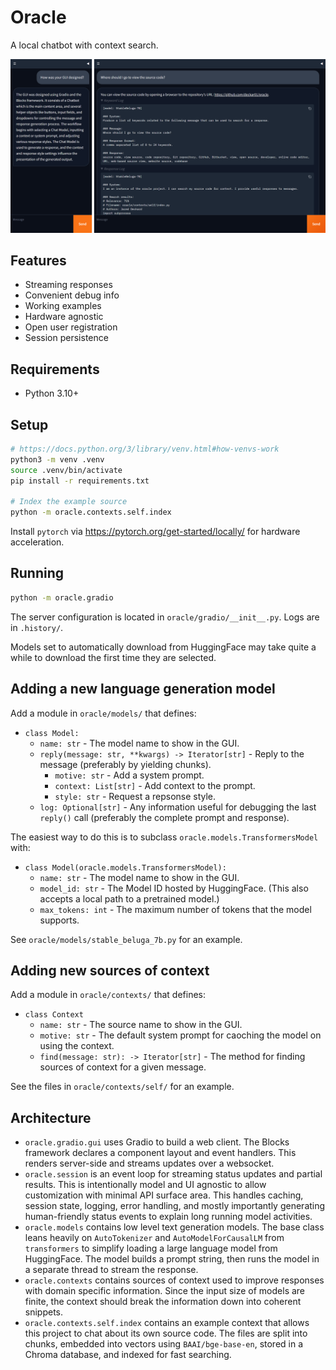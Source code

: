 # Oracle

A local chatbot with context search.

![Screenshots](oracle/gradio/screenshots.png)

## Features

- Streaming responses
- Convenient debug info
- Working examples
- Hardware agnostic
- Open user registration
- Session persistence

## Requirements

- Python 3.10+

## Setup

```sh
# https://docs.python.org/3/library/venv.html#how-venvs-work
python3 -m venv .venv
source .venv/bin/activate
pip install -r requirements.txt

# Index the example source
python -m oracle.contexts.self.index
```

Install `pytorch` via https://pytorch.org/get-started/locally/ for hardware acceleration.

## Running

```sh
python -m oracle.gradio
```

The server configuration is located in `oracle/gradio/__init__.py`.
Logs are in `.history/`.

Models set to automatically download from HuggingFace may take quite
a while to download the first time they are selected.

## Adding a new language generation model

Add a module in  `oracle/models/` that defines:

- `class Model:`
    - `name: str` - The model name to show in the GUI.
    - `reply(message: str, **kwargs) -> Iterator[str]` - Reply to the message (preferably by yielding chunks).
        - `motive: str` - Add a system prompt.
        - `context: List[str]` - Add context to the prompt.
        - `style: str` - Request a repsonse style.
    - `log: Optional[str]` - Any information useful for debugging the last `reply()` call
        (preferably the complete prompt and response).

The easiest way to do this is to subclass `oracle.models.TransformersModel` with:

- `class Model(oracle.models.TransformersModel):`
    - `name: str` - The model name to show in the GUI.
    - `model_id: str` - The Model ID hosted by HuggingFace.
        (This also accepts a local path to a pretrained model.)
    - `max_tokens: int` - The maximum number of tokens that the model supports.


See `oracle/models/stable_beluga_7b.py` for an example.

## Adding new sources of context

Add a module in `oracle/contexts/` that defines:

- `class Context`
    - `name: str` - The source name to show in the GUI.
    - `motive: str` - The default system prompt for caoching the model on
        using the context.
    - `find(message: str): -> Iterator[str]` - The method for finding sources of context
        for a given message.

See the files in `oracle/contexts/self/` for an example.

## Architecture

- `oracle.gradio.gui` uses Gradio to build a web client. The Blocks
    framework declares a component layout and event handlers. This
    renders server-side and streams updates over a websocket.
- `oracle.session` is an event loop for streaming status updates and
    partial results. This is intentionally model and UI agnostic to
    allow customization with minimal API surface area. This handles
    caching, session state, logging, error handling, and mostly
    importantly generating human-friendly status events to explain
    long running model activities.
- `oracle.models` contains low level text generation models. The base
    class leans heavily on `AutoTokenizer` and `AutoModelForCausalLM`
    from `transformers` to simplify loading a large language model
    from HuggingFace. The model builds a prompt string, then runs
    the model in a separate thread to stream the response.
- `oracle.contexts` contains sources of context used to improve
    responses with domain specific information. Since the input size
    of models are finite, the context should break the information
    down into coherent snippets.
- `oracle.contexts.self.index` contains an example context that allows
    this project to chat about its own source code. The files are
    split into chunks, embedded into vectors using `BAAI/bge-base-en`,
    stored in a Chroma database, and indexed for fast searching.
